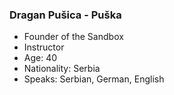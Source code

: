 ### Dragan Pušica - Puška
+ Founder of the Sandbox
+ Instructor
+ Age: 40
+ Nationality: Serbia
+ Speaks: Serbian, German, English

